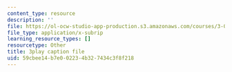 ```yaml
---
content_type: resource
description: ''
file: https://ol-ocw-studio-app-production.s3.amazonaws.com/courses/3-091sc-introduction-to-solid-state-chemistry-fall-2010/59cbee14b7e002234b327434c3f8f218_czAWbZLxFNM.srt
file_type: application/x-subrip
learning_resource_types: []
resourcetype: Other
title: 3play caption file
uid: 59cbee14-b7e0-0223-4b32-7434c3f8f218
---
```

